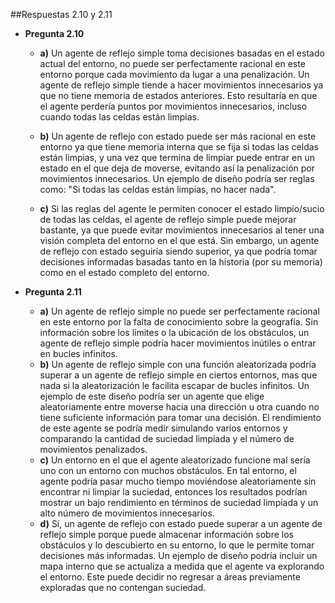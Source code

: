 ##Respuestas 2.10 y 2.11 


- **Pregunta 2.10**

  - **a)** 
    Un agente de reflejo simple toma decisiones basadas en el estado actual del entorno, no puede ser perfectamente racional en este entorno porque cada movimiento da lugar a una penalización.
    Un agente de reflejo simple tiende a hacer movimientos innecesarios ya que no tiene memoria de estados anteriores.
    Esto resultaría en que el agente perdería puntos por movimientos innecesarios, incluso cuando todas las celdas están limpias.
  
  - **b)**
    Un agente de reflejo con estado puede ser más racional en este entorno ya que tiene memoria interna que se fija si todas las celdas están limpias, y una vez que termina de limpiar
    puede entrar en un estado en el que deja de moverse, evitando así la penalización por movimientos innecesarios.
    Un ejemplo de diseño podría ser reglas como: "Si todas las celdas están limpias, no hacer nada".
  
  - **c)**
    Si las reglas del agente le permiten conocer el estado limpio/sucio de todas las celdas, el agente de reflejo simple puede mejorar bastante, ya que 
    puede evitar movimientos innecesarios al tener una visión completa del entorno en el que está. Sin embargo, un agente de reflejo con estado seguiría siendo superior, ya que
    podría tomar decisiones informadas basadas tanto en la historia (por su memoria) como en el  estado completo del entorno.


- **Pregunta 2.11**

  - **a)**
    Un agente de reflejo simple no puede ser perfectamente racional en este entorno por la falta de conocimiento sobre la geografía.
    Sin información sobre los límites o la ubicación de los obstáculos, un agente de reflejo simple podría hacer movimientos inútiles o entrar en bucles infinitos.
  - **b)**
    Un agente de reflejo simple con una función aleatorizada podría superar a un agente de reflejo simple en ciertos entornos, mas que nada si la aleatorización le facilita
    escapar de bucles infinitos. Un ejemplo de este diseño podría ser un agente que elige aleatoriamente entre moverse hacia una dirección u otra 
    cuando no tiene suficiente información para tomar una decisión. El rendimiento de este agente se podría medir simulando varios entornos y comparando
    la cantidad de suciedad limpiada y el número de movimientos penalizados.
  - **c)**
    Un entorno en el que el agente aleatorizado funcione mal sería uno con un entorno con muchos obstáculos.
    En tal entorno, el agente podría pasar mucho tiempo moviéndose aleatoriamente sin encontrar ni limpiar la suciedad, entonces los resultados podrían mostrar 
    un bajo rendimiento en términos de suciedad limpiada y un alto número de movimientos innecesarios.
  - **d)**
    Sí, un agente de reflejo con estado puede superar a un agente de reflejo simple porque puede almacenar información sobre los obstáculos
    y lo descubierto en su entorno, lo que le permite tomar decisiones más informadas. Un ejemplo de diseño podría incluir un mapa interno que se actualiza
    a medida que el agente va explorando el entorno. Este puede decidir no regresar a áreas previamente exploradas que no contengan suciedad.